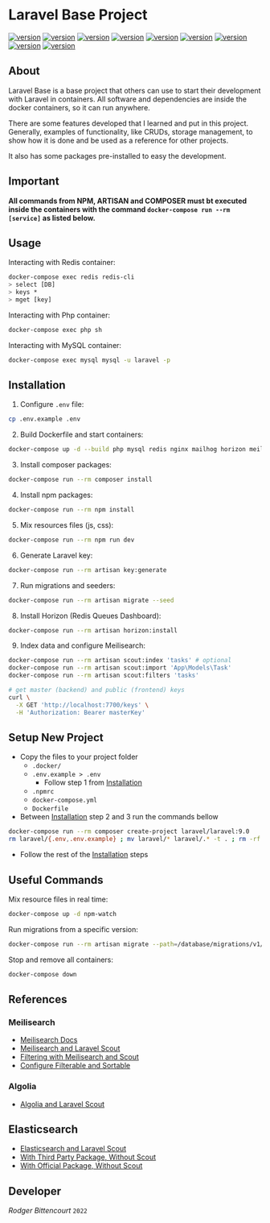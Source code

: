 # Laravel Base Project

[![version](https://img.shields.io/badge/PHP-8.1-787CB5)](https://php.net)
[![version](https://img.shields.io/badge/Composer-2.3-89552C)](https://getcomposer.org)
[![version](https://img.shields.io/badge/Laravel-9.12-FF291A)](https://laravel.com)
[![version](https://img.shields.io/badge/Nginx-1.21.6-009639)](https://nginx.com)
[![version](https://img.shields.io/badge/MySQL-8.0-1C4863)](https://mysql.com)
[![version](https://img.shields.io/badge/Redis-7.0.2-D82C20)](https://redis.io)
[![version](https://img.shields.io/badge/npm-8.5.5-CC3534)](https://npmjs.com)
[![version](https://img.shields.io/badge/Node.js-16-026E00)](https://nodejs.com)
[![version](https://img.shields.io/badge/Meilisearch-0.27.2-FF5CAA)](https://meilisearch.com)

## About

Laravel Base is a base project that others can use to start their development
with Laravel in containers. All software and dependencies are inside the docker
containers, so it can run anywhere.

There are some features developed that I learned and put in this project.
Generally, examples of functionality, like CRUDs, storage management, to show how it is done and be used as a reference for other projects.

It also has some packages pre-installed to easy the development.

## Important

**All commands from NPM, ARTISAN and COMPOSER must bt executed
inside the containers with the command `docker-compose run --rm [service]`
as listed below.**

## Usage

Interacting with Redis container:

```sh
docker-compose exec redis redis-cli
> select [DB]
> keys *
> mget [key]
```

Interacting with Php container:

```sh
docker-compose exec php sh
```

Interacting with MySQL container:

```sh
docker-compose exec mysql mysql -u laravel -p
```

## Installation

1. Configure `.env` file:

```sh
cp .env.example .env
```

2. Build Dockerfile and start containers:

```sh
docker-compose up -d --build php mysql redis nginx mailhog horizon meilisearch npm-watch
```

3. Install composer packages:

```sh
docker-compose run --rm composer install
```

4. Install npm packages:

```sh
docker-compose run --rm npm install
```

5. Mix resources files (js, css):

```sh
docker-compose run --rm npm run dev
```

6. Generate Laravel key:

```sh
docker-compose run --rm artisan key:generate
```

7. Run migrations and seeders:

```sh
docker-compose run --rm artisan migrate --seed
```

8. Install Horizon (Redis Queues Dashboard):

```sh
docker-compose run --rm artisan horizon:install
```

9. Index data and configure Meilisearch:

```sh
docker-compose run --rm artisan scout:index 'tasks' # optional
docker-compose run --rm artisan scout:import 'App\Models\Task'
docker-compose run --rm artisan scout:filters 'tasks'

# get master (backend) and public (frontend) keys
curl \
  -X GET 'http://localhost:7700/keys' \
  -H 'Authorization: Bearer masterKey'

```

## Setup New Project

- Copy the files to your project folder
  - `.docker/`
  - `.env.example > .env`
    - Follow step 1 from [Installation](#installation)
  - `.npmrc`
  - `docker-compose.yml`
  - `Dockerfile`
- Between [Installation](#installation) step 2 and 3 run the commands bellow

```sh
docker-compose run --rm composer create-project laravel/laravel:9.0
rm laravel/{.env,.env.example} ; mv laravel/* laravel/.* -t . ; rm -rf laravel/
```

- Follow the rest of the [Installation](#installation) steps

## Useful Commands

Mix resource files in real time:

```sh
docker-compose up -d npm-watch
```

Run migrations from a specific version:

```sh
docker-compose run --rm artisan migrate --path=/database/migrations/v1/
```

Stop and remove all containers:

```sh
docker-compose down
```

## References

### Meilisearch

- [Meilisearch Docs](https://meilisearch.com)
- [Meilisearch and Laravel Scout](https://laravel-news.com/getting-started-laravel-scout-meilisearch)
- [Filtering with Meilisearch and Scout](https://serversideup.net/filtering-meilisearch-search-results-with-laravel-scout)
- [Configure Filterable and Sortable](https://laracasts.com/discuss/channels/general-discussion/laravel-scout-meilisearch-add-filterableattributes-sortableattributes-upon-import)

### Algolia

- [Algolia and Laravel Scout](https://code.tutsplus.com/tutorials/how-to-setup-a-full-text-search-using-scout-in-laravel--cms-30702)

## Elasticsearch

- [Elasticsearch and Laravel Scout](https://github.com/matchish/laravel-scout-elasticsearch)
- [With Third Party Package, Without Scout](https://developer.okta.com/blog/2022/02/09/a-developers-guide-to-elasticsearch-with-laravel)
- [With Official Package, Without Scout](https://madewithlove.com/blog/software-engineering/how-to-integrate-elasticsearch-in-your-laravel-app-2022)

## Developer

_Rodger Bittencourt_ `2022`

